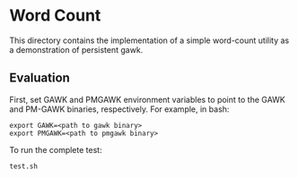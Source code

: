 Word Count
==========

This directory contains the implementation of a simple word-count 
utility as a demonstration of persistent gawk.

Evaluation  
----------

First, set GAWK and PMGAWK environment variables to point 
to the GAWK and PM-GAWK binaries, respectively. For example, in bash:

```
export GAWK=<path to gawk binary>
export PMGAWK=<path to pmgawk binary>
```

To run the complete test:

```
test.sh
```
